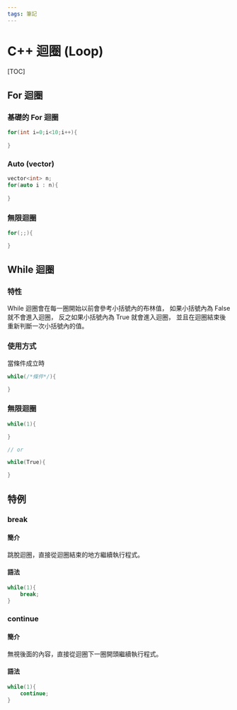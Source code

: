 ```yaml
---
tags: 筆記
---
```


# C++ 迴圈 (Loop)

[TOC]

## For 迴圈

### 基礎的 For 迴圈

```cpp
for(int i=0;i<10;i++){
    
}
```

### Auto (vector)

```cpp
vector<int> n;
for(auto i : n){
    
}
```

### 無限迴圈

```cpp
for(;;){

}
```

## While 迴圈

### 特性

While 迴圈會在每一圈開始以前會參考小括號內的布林值，
如果小括號內為 False 就不會進入迴圈，
反之如果小括號內為 True 就會進入迴圈，
並且在迴圈結束後重新判斷一次小括號內的值。  

### 使用方式

當條件成立時
```cpp
while(/*條件*/){

}
```

### 無限迴圈

```cpp
while(1){

}

// or

while(True){

}
```

## 特例

### break

#### 簡介

跳脫迴圈，直接從迴圈結束的地方繼續執行程式。

#### 語法

```cpp
while(1){
    break;
}
```

### continue

#### 簡介

無視後面的內容，直接從迴圈下一圈開頭繼續執行程式。

#### 語法

```cpp
while(1){
    continue;
}
```